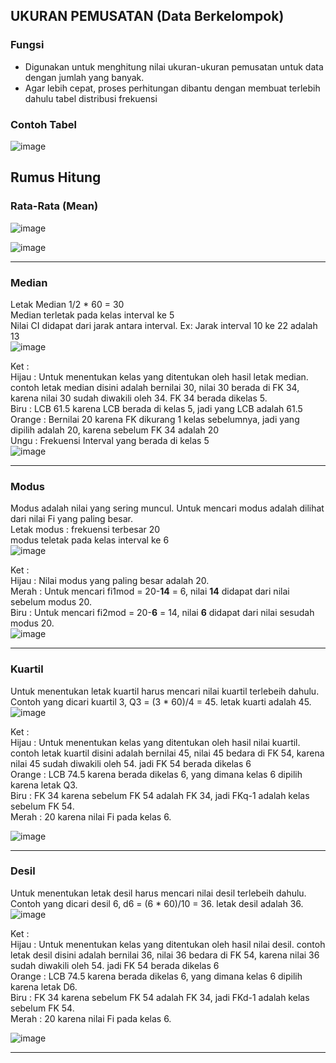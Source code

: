 ## UKURAN PEMUSATAN (Data Berkelompok)

### Fungsi
- Digunakan untuk menghitung nilai ukuran-ukuran pemusatan untuk data dengan jumlah yang banyak.
- Agar lebih cepat, proses perhitungan dibantu dengan membuat terlebih dahulu tabel distribusi frekuensi

### Contoh Tabel
![image](https://user-images.githubusercontent.com/67460437/140613986-5d80dabf-6761-43ae-a331-5ee02bbd8fea.png)

## Rumus Hitung
### Rata-Rata (Mean)
![image](https://user-images.githubusercontent.com/67460437/140614178-4f792895-ef56-4e2f-b064-967597e43aa7.png)

![image](https://user-images.githubusercontent.com/67460437/140620339-c6913cc7-dd2f-41e0-bb98-5b08a696e1c3.png)

----------------------------------------------------------------------------------------------------------------------------

### Median
Letak Median 1/2 * 60 = 30 <br>
Median terletak pada kelas interval ke 5 <br>
Nilai CI didapat dari jarak antara interval. Ex: Jarak interval 10 ke 22 adalah 13 <br>
![image](https://user-images.githubusercontent.com/67460437/140619392-b32268b9-8f6a-4a07-962c-900fc6f5c6dc.png)

Ket : <br>
Hijau : Untuk menentukan kelas yang ditentukan oleh hasil letak median. contoh letak median disini adalah bernilai 30, nilai 30
berada di FK 34, karena nilai 30 sudah diwakili oleh 34. FK 34 berada dikelas 5. <br>
Biru : LCB 61.5 karena LCB berada di kelas 5, jadi yang LCB adalah 61.5 <br>
Orange : Bernilai 20 karena FK dikurang 1 kelas sebelumnya, jadi yang dipilih adalah 20, karena sebelum FK 34 adalah 20 <br>
Ungu : Frekuensi Interval yang berada di kelas 5 <br>
![image](https://user-images.githubusercontent.com/67460437/140619343-b174cd69-6392-4d35-9d8a-ccb7bdc4505a.png)

----------------------------------------------------------------------------------------------------------------------------

### Modus
Modus adalah nilai yang sering muncul. Untuk mencari modus adalah dilihat dari nilai Fi yang paling besar. <br>
Letak modus : frekuensi terbesar 20 <br>
modus teletak pada kelas interval ke 6 <br>
![image](https://user-images.githubusercontent.com/67460437/140620058-ecee677d-48e4-4001-a88f-430ad2d37ae3.png)

Ket : <br>
Hijau : Nilai modus yang paling besar adalah 20. <br>
Merah : Untuk mencari fi1mod = 20-**14** = 6, nilai **14** didapat dari nilai sebelum modus 20. <br>
Biru : Untuk mencari fi2mod = 20-**6** = 14, nilai **6** didapat dari nilai sesudah modus 20. <br>
![image](https://user-images.githubusercontent.com/67460437/140620013-68ab3b9c-de1a-44a1-9dc3-253e33425d54.png)

----------------------------------------------------------------------------------------------------------------------------

### Kuartil
Untuk menentukan letak kuartil harus mencari nilai kuartil terlebeih dahulu. <br>
Contoh yang dicari kuartil 3, Q3 = (3 * 60)/4 = 45. letak kuarti adalah 45.
![image](https://user-images.githubusercontent.com/67460437/140620744-88d39cea-f887-475f-b740-63964ec388ed.png)

Ket : <br>
Hijau : Untuk menentukan kelas yang ditentukan oleh hasil nilai kuartil. contoh letak kuartil disini adalah bernilai 45, nilai 45 bedara di FK 54, karena nilai 45 sudah diwakili oleh 54. jadi FK 54 berada dikelas 6 <br>
Orange : LCB 74.5 karena berada dikelas 6, yang dimana kelas 6 dipilih karena letak Q3. <br>
Biru : FK 34 karena sebelum FK 54 adalah FK 34, jadi FKq-1 adalah kelas sebelum FK 54. <br>
Merah : 20 karena nilai Fi pada kelas 6.

![image](https://user-images.githubusercontent.com/67460437/140636495-f19237c3-e005-4b11-87aa-60920039bec5.png)

----------------------------------------------------------------------------------------------------------------------------

### Desil
Untuk menentukan letak desil harus mencari nilai desil terlebeih dahulu. <br>
Contoh yang dicari desil 6, d6 = (6 * 60)/10 = 36. letak desil adalah 36.
![image](https://user-images.githubusercontent.com/67460437/140636378-970b1955-5af9-43d0-b569-96defb1aee38.png)

Ket : <br>
Hijau : Untuk menentukan kelas yang ditentukan oleh hasil nilai desil. contoh letak desil disini adalah bernilai 36, nilai 36 bedara di FK 54, karena nilai 36 sudah diwakili oleh 54. jadi FK 54 berada dikelas 6 <br>
Orange : LCB 74.5 karena berada dikelas 6, yang dimana kelas 6 dipilih karena letak D6. <br>
Biru : FK 34 karena sebelum FK 54 adalah FK 34, jadi FKd-1 adalah kelas sebelum FK 54. <br>
Merah : 20 karena nilai Fi pada kelas 6.

![image](https://user-images.githubusercontent.com/67460437/140636350-57bc34cb-7aa7-4815-9e9e-1ab5cfcc4220.png)

----------------------------------------------------------------------------------------------------------------------------


